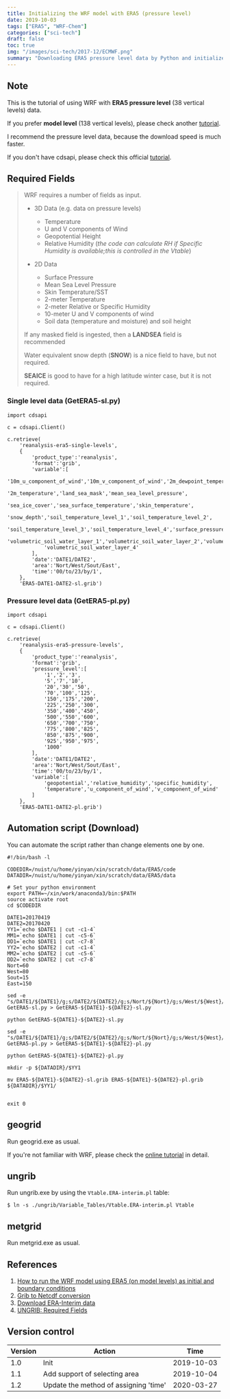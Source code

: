```yaml
---
title: Initializing the WRF model with ERA5 (pressure level)
date: 2019-10-03
tags: ["ERA5", "WRF-Chem"]
categories: ["sci-tech"]
draft: false
toc: true
img: "/images/sci-tech/2017-12/ECMWF.png"
summary: "Downloading ERA5 pressure level data by Python and initialize WRF model"
---
```


## Note

This is the tutorial of using WRF with **ERA5 pressure level** (38 vertical levels) data.

If you prefer **model level** (138 vertical  levels), please check another [tutorial](https://dreambooker.site/2018/04/20/Initializing-the-WRF-model-with-ERA5).

I recommend the pressure level data, because the download speed is much faster.

If you don't have cdsapi, please check this official [tutorial](https://cds.climate.copernicus.eu/api-how-to).

## Required Fields

> WRF requires a number of fields as input.
>
> - 3D Data (e.g. data on pressure levels)
>   - Temperature
>   - U and V components of Wind
>   - Geopotential Height
>   - Relative Humidity 
>     (*the code can calculate RH if Specific Humidity is available;this is controlled in the Vtable*) 
>
> - 2D Data
>   - Surface Pressure
>   - Mean Sea Level Pressure
>   - Skin Temperature/SST
>   - 2-meter Temperature
>   - 2-meter Relative or Specific Humidity
>   - 10-meter U and V components of wind
>   - Soil data (temperature and moisture) and soil height
>
> If any masked field is ingested, then a **LANDSEA** field is recommended
>
> Water equivalent snow depth (**SNOW**) is a nice field to have, but not required.
>
> **SEAICE** is good to have for a high latitude winter case, but it is not required.

### Single level data (GetERA5-sl.py)

```
import cdsapi

c = cdsapi.Client()

c.retrieve(
    'reanalysis-era5-single-levels',
    {
        'product_type':'reanalysis',
        'format':'grib',
        'variable':[
            '10m_u_component_of_wind','10m_v_component_of_wind','2m_dewpoint_temperature',
            '2m_temperature','land_sea_mask','mean_sea_level_pressure',
            'sea_ice_cover','sea_surface_temperature','skin_temperature',
            'snow_depth','soil_temperature_level_1','soil_temperature_level_2',
            'soil_temperature_level_3','soil_temperature_level_4','surface_pressure',
            'volumetric_soil_water_layer_1','volumetric_soil_water_layer_2','volumetric_soil_water_layer_3',
            'volumetric_soil_water_layer_4'
        ],
        'date':'DATE1/DATE2',
        'area':'Nort/West/Sout/East',
        'time':'00/to/23/by/1',
    },
    'ERA5-DATE1-DATE2-sl.grib')
```

### Pressure level data (GetERA5-pl.py)

```
import cdsapi

c = cdsapi.Client()

c.retrieve(
    'reanalysis-era5-pressure-levels',
    {
        'product_type':'reanalysis',
        'format':'grib',
        'pressure_level':[
            '1','2','3',
            '5','7','10',
            '20','30','50',
            '70','100','125',
            '150','175','200',
            '225','250','300',
            '350','400','450',
            '500','550','600',
            '650','700','750',
            '775','800','825',
            '850','875','900',
            '925','950','975',
            '1000'
        ],
        'date':'DATE1/DATE2',
        'area':'Nort/West/Sout/East',
        'time':'00/to/23/by/1',
        'variable':[
            'geopotential','relative_humidity','specific_humidity',
            'temperature','u_component_of_wind','v_component_of_wind'
        ]
    },
    'ERA5-DATE1-DATE2-pl.grib')
```

## Automation script (Download)

You can automate the script rather than change elements one by one.

```
#!/bin/bash -l

CODEDIR=/nuist/u/home/yinyan/xin/scratch/data/ERA5/code
DATADIR=/nuist/u/home/yinyan/xin/scratch/data/ERA5/data

# Set your python environment
export PATH=~/xin/work/anaconda3/bin:$PATH
source activate root
cd $CODEDIR

DATE1=20170419
DATE2=20170420
YY1=`echo $DATE1 | cut -c1-4`
MM1=`echo $DATE1 | cut -c5-6`
DD1=`echo $DATE1 | cut -c7-8`
YY2=`echo $DATE2 | cut -c1-4`
MM2=`echo $DATE2 | cut -c5-6`
DD2=`echo $DATE2 | cut -c7-8`
Nort=60
West=80
Sout=15
East=150

sed -e "s/DATE1/${DATE1}/g;s/DATE2/${DATE2}/g;s/Nort/${Nort}/g;s/West/${West}/g;s/Sout/${Sout}/g;s/East/${East}/g;" GetERA5-sl.py > GetERA5-${DATE1}-${DATE2}-sl.py

python GetERA5-${DATE1}-${DATE2}-sl.py

sed -e "s/DATE1/${DATE1}/g;s/DATE2/${DATE2}/g;s/Nort/${Nort}/g;s/West/${West}/g;s/Sout/${Sout}/g;s/East/${East}/g;" GetERA5-pl.py > GetERA5-${DATE1}-${DATE2}-pl.py

python GetERA5-${DATE1}-${DATE2}-pl.py

mkdir -p ${DATADIR}/$YY1

mv ERA5-${DATE1}-${DATE2}-sl.grib ERA5-${DATE1}-${DATE2}-pl.grib ${DATADIR}/$YY1/


exit 0
```

## geogrid

Run geogrid.exe as usual.

If you're not familiar with WRF, please check the [online tutorial](http://www2.mmm.ucar.edu/wrf/OnLineTutorial/Basics/index.php) in detail.

## ungrib

Run ungrib.exe by using the `Vtable.ERA-interim.pl` table:

```
$ ln -s ./ungrib/Variable_Tables/Vtable.ERA-interim.pl Vtable
```

## metgrid

Run metgrid.exe as usual.

## References

1. [How to run the WRF model using ERA5 (on model levels) as initial and boundary conditions](https://valcap74.blogspot.com/2017/10/how-to-run-wrf-model-driven-by-era5-on.html?showComment=1524140953190#c5741939636532233503)
2. [Grib to Netcdf conversion](https://software.ecmwf.int/wiki/display/OIFSUF/Grib+to+Netcdf+conversion)
3. [Download ERA-Interim data](http://conorsweeneyucd.blogspot.com/2015/01/download-era-interim-data.html)
4. [UNGRIB: Required Fields](http://www2.mmm.ucar.edu/wrf/OnLineTutorial/Basics/UNGRIB/ungrib_req_fields.php)

## Version control

| Version | Action                                | Time       |
| ------- | ------------------------------------- | ---------- |
| 1.0     | Init                                  | 2019-10-03 |
| 1.1     | Add support of selecting area         | 2019-10-04 |
| 1.2     | Update the method of assigning 'time' | 2020-03-27 |
